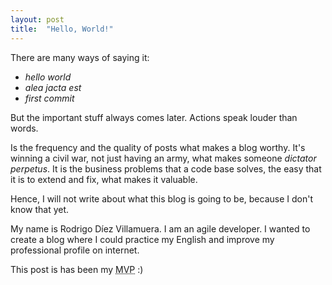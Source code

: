 ```yaml
---
layout: post
title:  "Hello, World!"
---
```


There are many ways of saying it:

- *hello world*
- *alea jacta est*
- *first commit*

But the important stuff always comes later. Actions speak louder than words.

<!--more-->

Is the frequency and the quality of posts what makes a blog worthy. It's winning a civil war, not just having an army, what makes someone *dictator perpetus*. It is the business problems that a code base solves, the easy that it is to extend and fix, what makes it valuable.

Hence, I will not write about what this blog is going to be, because I don't know that yet.

My name is Rodrigo Díez Villamuera. I am an agile developer. I wanted to create a blog where I could practice my English and improve my professional profile on internet.

This post is has been my <abbr title="Minimum viable product" class="initialism">MVP</abbr> :)
